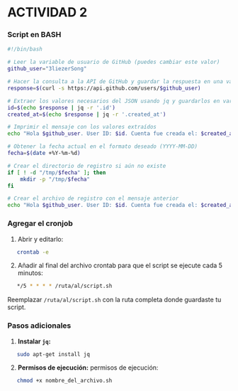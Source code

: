 # ACTIVIDAD 2   

### Script en BASH

```bash
#!/bin/bash

# Leer la variable de usuario de GitHub (puedes cambiar este valor)
github_user="3liezerSong"

# Hacer la consulta a la API de GitHub y guardar la respuesta en una variable
response=$(curl -s https://api.github.com/users/$github_user)

# Extraer los valores necesarios del JSON usando jq y guardarlos en variables
id=$(echo $response | jq -r '.id')
created_at=$(echo $response | jq -r '.created_at')

# Imprimir el mensaje con los valores extraídos
echo "Hola $github_user. User ID: $id. Cuenta fue creada el: $created_at."

# Obtener la fecha actual en el formato deseado (YYYY-MM-DD)
fecha=$(date +%Y-%m-%d)

# Crear el directorio de registro si aún no existe
if [ ! -d "/tmp/$fecha" ]; then
    mkdir -p "/tmp/$fecha"
fi

# Crear el archivo de registro con el mensaje anterior
echo "Hola $github_user. User ID: $id. Cuenta fue creada el: $created_at." >> "/tmp/$fecha/saludos.log"
```

### Agregar el cronjob

1. Abrir y editarlo:
```bash
   crontab -e
```

2. Añadir al final del archivo crontab para que el script se ejecute cada 5 minutos:
```bash
   */5 * * * * /ruta/al/script.sh
```

Reemplazar `/ruta/al/script.sh` con la ruta completa donde guardaste tu script.

### Pasos adicionales

1. **Instalar `jq`:** 

```bash
   sudo apt-get install jq
```

2. **Permisos de ejecución:** permisos de ejecución:

```bash
   chmod +x nombre_del_archivo.sh
```
